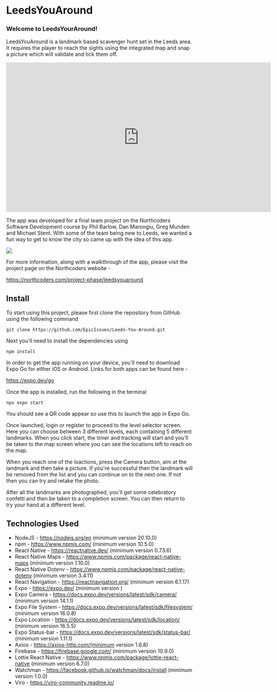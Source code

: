 # LeedsYouAround

### Welcome to LeedsYourAround! ###

LeedsYouAround is a landmark based scavenger hunt set in the Leeds area. It requires the player to reach the sights using the integrated map and snap a picture which will validate and tick them off.

<div>
<iframe width="715" height="404" src="https://www.youtube.com/embed/6Lrk8orXr8o" title="LeedsYouAround Demo Video" frameborder="0" allow="accelerometer; autoplay; clipboard-write; encrypted-media; gyroscope; picture-in-picture; web-share" referrerpolicy="strict-origin-when-cross-origin" allowfullscreen></iframe>
</div>

<!-- ![](./assets/screenshot.jpeg) -->

The app was developed for a final team project on the Northcoders Software Development course by Phil Barlow, Dan Marongiu, Greg Munden and Michael Stent. With some of the team being new to Leeds, we wanted a fun way to get to know the city so came up with the idea of this app.

<img src="https://images.prismic.io/northcoders/ZhRfmBrFxhpPBYaI_Team-leedsyouaround.jpeg?auto=compress%2Cformat&fit=max&q=60&w=840&h=632">

For more information, along with a walkthrough of the app, please visit the project page on the Northcoders website - 

https://northcoders.com/project-phase/leedsyouaround

## Install

To start using this project, please first clone the repository from GitHub using the following command

    git clone https://github.com/EpicIssues/Leeds-You-Around.git

Next you'll need to install the dependencies using 

    npm install

In order to get the app running on your device, you'll need to download Expo Go for either iOS or Android. Links for both apps can be found here - 

https://expo.dev/go

Once the app is installed, run the following in the terminal

    npx expo start

You should see a QR code appear so use this to launch the app in Expo Go.

Once launched, login or register to proceed to the level selector screen. Here you can choose between 3 different levels, each containing 5 different landmarks. When you click start, the timer and tracking will start and you'll be taken to the map screen where you can see the locations left to reach on the map. 

When you reach one of the loactions, press the Camera button, aim at the landmark and then take a picture. If you're successful then the landmark will be removed from the list and you can continue on to the next one. If not then you can try and retake the photo.

After all the landmarks are photographed, you'll get some celebratory confetti and then be taken to a completion screen. You can then return to try your hand at a different level.


## Technologies Used

-   NodeJS - https://nodejs.org/en (minimum version 20.10.0)
-   npm - https://www.npmjs.com/ (minimum version 10.5.0)
-   React Native - https://reactnative.dev/ (minimum version 0.73.6)
-   React Native Maps - https://www.npmjs.com/package/react-native-maps (minimum version 1.10.0)
-   React Native Dotenv - https://www.npmjs.com/package/react-native-dotenv (minimum version 3.4.11)
-   React Navigation - https://reactnavigation.org/ (minimum version 6.1.17)
-   Expo - https://expo.dev/ (minimum version )
-   Expo Camera - https://docs.expo.dev/versions/latest/sdk/camera/ (minimum version 14.1.1)
-   Expo File System - https://docs.expo.dev/versions/latest/sdk/filesystem/ (minimum version 16.0.8)
-   Expo Location - https://docs.expo.dev/versions/latest/sdk/location/ (minimum version 16.5.5)
-   Expo Status-bar - https://docs.expo.dev/versions/latest/sdk/status-bar/ (minimum version 1.11.1)
-   Axios - https://axios-http.com/(minimum version 1.6.8)
-   Firebase - https://firebase.google.com/ (minimum version 10.9.0)
-   Lottie React Native - https://www.npmjs.com/package/lottie-react-native (minimum version 6.7.0)
-   Watchman - https://facebook.github.io/watchman/docs/install (minimum version 1.0.0)
-   Viro - https://viro-community.readme.io/

